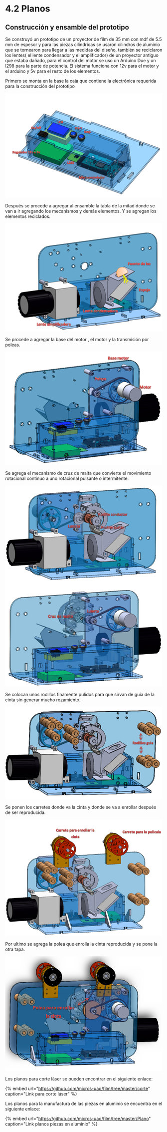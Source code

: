 # 4.2 Planos

## Construcción y ensamble del prototipo

Se construyó un prototipo de un proyector de film de 35 mm con mdf de 5.5 mm de espesor y para las piezas cilindricas se usaron cilindros de aluminio que se tornearon para llegar a las medidas del diseño, también se reciclaron los lentes\( el lente condensador y el amplificador\) de un proyector antiguo que estaba dañado, para el control del motor se uso un Arduino Due y un l298 para la parte de potencia. El sistema funciona con 12v para el motor y el arduino y 5v para el resto de los elementos.

Primero se monta en la base la caja que contiene la electrónica requerida para la construcción del prototipo

![Montaje de la electr&#xF3;nica del prototipo](../.gitbook/assets/image%20%2846%29.png)

Después se procede a agregar al ensamble la tabla de la mitad donde se van a ir agregando los mecanismos y demás elementos. Y se agregan los elementos reciclados.

![Montaje de los lentes y la fuente de luz](../.gitbook/assets/image%20%2841%29.png)

Se procede a agregar la base del motor , el motor y la transmisión por poleas.

![Motor y transmisi&#xF3;n por poleas](../.gitbook/assets/image%20%2853%29.png)

Se agrega el mecanismo de cruz de malta que convierte el movimiento rotacional continuo a uno rotacional pulsante o intermitente.

 

![Sistema cruz de malta](../.gitbook/assets/image%20%2857%29.png)

Se colocan unos rodillos finamente pulidos para que sirvan de guía de la cinta sin generar mucho rozamiento.

![Rodillos de madera para guiar la cinta](../.gitbook/assets/image%20%2822%29.png)

Se ponen los carretes donde va la cinta  y donde se va a enrollar después de ser reproducida.

![](../.gitbook/assets/image%20%2835%29.png)

Por ultimo se agrega la polea que enrolla la cinta reproducida y se pone la otra tapa.

![Polea encargada de enrollar la cinta](../.gitbook/assets/image%20%2847%29.png)

Los planos para corte láser se pueden encontrar en el siguiente enlace:

{% embed url="https://github.com/micros-uao/film/tree/master/corte" caption="Link para corte láser" %}

Los planos para la manufactura de las piezas en aluminio se encuentra en el siguiente enlace:

{% embed url="https://github.com/micros-uao/film/tree/master/Plano" caption="Link planos piezas en aluminio" %}

